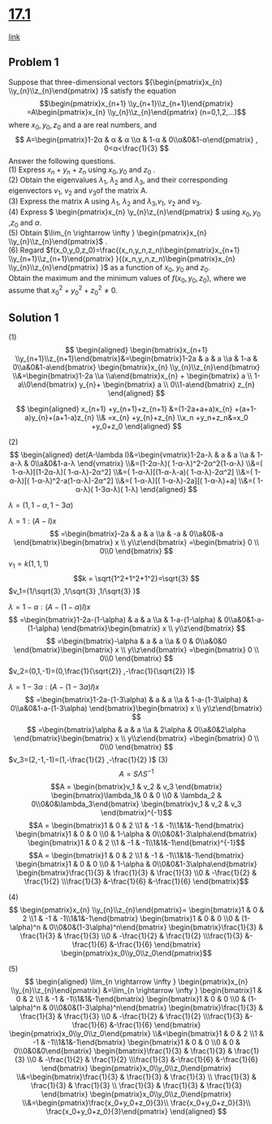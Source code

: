 
# [17.1](http://www.i.u-tokyo.ac.jp/edu/entra/pdf/archive/17math_j.pdf)
[link](http://www.i.u-tokyo.ac.jp/edu/entra/examarchive.shtml)

## Problem 1 
Suppose that three-dimensional vectors ${\begin{pmatrix}x_{n} \\y_{n}\\z_{n}\end{pmatrix} }$ satisfy the equation 
$$\begin{pmatrix}x_{n+1} \\y_{n+1}\\z_{n+1}\end{pmatrix} =A\begin{pmatrix}x_{n} \\y_{n}\\z_{n}\end{pmatrix} (n=0,1,2,...)$$
where $x_0, y_0, z_0$ and a are real numbers, and
$$ A=\begin{pmatrix}1-2α & α & α \\α & 1-α & 0\\α&0&1-α\end{pmatrix} , 0<α<\frac{1}{3} $$
Answer the following questions.  
(1)	Express $x_n+ y_n+ z_n$ using $x_0, y_0$ and $z_0$ .  
(2)	Obtain the eigenvalues $\lambda_1$, $\lambda_2$ and $\lambda_3$, and their corresponding eigenvectors $v_1$, $v_2$ and $v_3$of the matrix A.  
(3)	Express the matrix A using $\lambda_1$, $\lambda_2$ and $\lambda_3$,$v_1$, $v_2$ and $v_3$.  
(4)	Express $ \begin{pmatrix}x_{n} \\y_{n}\\z_{n}\end{pmatrix} $ using $x_0, y_0$ ,$z_0$ and $\alpha$.  
(5) Obtain $\lim_{n \rightarrow  \infty } \begin{pmatrix}x_{n} \\y_{n}\\z_{n}\end{pmatrix}$ .  
(6) Regard $f(x_0,y_0,z_0)=\frac{(x_n,y_n,z_n)\begin{pmatrix}x_{n+1} \\y_{n+1}\\z_{n+1}\end{pmatrix} }{(x_n,y_n,z_n)\begin{pmatrix}x_{n} \\y_{n}\\z_{n}\end{pmatrix} }$ as a function of $x_0$, $y_0$ and $z_0$.  
Obtain the maximum and the minimum values of $f(x_0,y_0,z_0)$, where we assume that $x_0^2+y_0^2+z_0^2 \neq 0$. 
## Solution 1
(1)
$$
\begin{aligned}
\begin{bmatrix}x_{n+1} \\y_{n+1}\\z_{n+1}\end{bmatrix}&=\begin{bmatrix}1-2a & a & a \\a & 1-a & 0\\a&0&1-a\end{bmatrix} \begin{bmatrix}x_{n} \\y_{n}\\z_{n}\end{bmatrix} 
\\&=\begin{bmatrix}1-2a \\a \\a\end{bmatrix}x_{n} +
 \begin{bmatrix} a  \\ 1-a\\0\end{bmatrix} y_{n}+
 \begin{bmatrix} a \\ 0\\1-a\end{bmatrix} z_{n}
\end{aligned}
$$


$$
\begin{aligned}
x_{n+1} +y_{n+1}+z_{n+1}
 &=(1-2a+a+a)x_{n} +(a+1-a)y_{n}+(a+1-a)z_{n}
 \\& =x_{n} +y_{n}+z_{n}
 \\x_n +y_n+z_n&=x_0 +y_0+z_0
\end{aligned}
$$



(2)
$$
\begin{aligned}
det(A-\lambda I)&=\begin{vmatrix}1-2a-λ & a & a \\a & 1-a-λ & 0\\a&0&1-a-λ \end{vmatrix}
\\&=(1-2α-λ)( 1-α-λ)^2-2α^2(1-α-λ)
\\&=( 1-α-λ)[(1-2α-λ)( 1-α-λ)-2α^2]
\\&=( 1-α-λ)[(1-α-λ-a)( 1-α-λ)-2α^2]
\\&=( 1-α-λ)[( 1-α-λ)^2-a(1-α-λ)-2α^2]
\\&=( 1-α-λ)[( 1-α-λ)-2a][( 1-α-λ)+a]
\\&=( 1-α-λ)( 1-3α-λ)( 1-λ)
\end{aligned}
$$

$λ=( 1,1-α,1-3α)$

$λ=1:(A-I)x$
$$
=\begin{bmatrix}-2a & a & a \\a & -a & 0\\a&0&-a \end{bmatrix}\begin{bmatrix} x  \\ y\\z\end{bmatrix} 
=\begin{bmatrix} 0 \\ 0\\0 \end{bmatrix} $$
$v_1=k(1,1,1)$
$$k = \sqrt{1^2+1^2+1^2}=\sqrt{3} $$
$v_1=(1/\sqrt{3} ,1/\sqrt{3} ,1/\sqrt{3} )$


$λ=1-\alpha:(A-(1-\alpha)I)x$
$$
=\begin{bmatrix}1-2a-(1-\alpha) & a & a \\a & 1-a-(1-\alpha) & 0\\a&0&1-a-(1-\alpha) \end{bmatrix}\begin{bmatrix} x  \\ y\\z\end{bmatrix} $$
$$
=\begin{bmatrix}-\alpha & a & a \\a & 0 & 0\\a&0&0 \end{bmatrix}\begin{bmatrix} x  \\ y\\z\end{bmatrix} 
=\begin{bmatrix} 0 \\ 0\\0 \end{bmatrix} $$
$v_2=(0,1,-1)=(0,\frac{1}{\sqrt{2}}  ,-\frac{1}{\sqrt{2}} )$


$λ=1-3\alpha:(A-(1-3\alpha)I)x$
$$
=\begin{bmatrix}1-2a-(1-3\alpha) & a & a \\a & 1-a-(1-3\alpha) & 0\\a&0&1-a-(1-3\alpha) \end{bmatrix}\begin{bmatrix} x  \\ y\\z\end{bmatrix} $$
$$
=\begin{bmatrix}\alpha & a & a \\a & 2\alpha & 0\\a&0&2\alpha \end{bmatrix}\begin{bmatrix} x  \\ y\\z\end{bmatrix} 
=\begin{bmatrix} 0 \\ 0\\0 \end{bmatrix} $$
$v_3=(2,-1,-1)=(1,-\frac{1}{2}  ,-\frac{1}{2} )$
(3)
$$A =S\Lambda S^{-1}$$
$$A = 
\begin{bmatrix}v_1 & v_2 & v_3 \end{bmatrix}
\begin{bmatrix}\lambda_1& 0 & 0 \\0 & \lambda_2 & 0\\0&0&\lambda_3\end{bmatrix}
\begin{bmatrix}v_1 & v_2 & v_3 \end{bmatrix}^{-1}$$
$$A = 
\begin{bmatrix}1 & 0 & 2 \\1 & -1 & -1\\1&1&-1\end{bmatrix}
\begin{bmatrix}1 & 0 & 0 \\0 & 1-\alpha & 0\\0&0&1-3\alpha\end{bmatrix}
\begin{bmatrix}1 & 0 & 2 \\1 & -1 & -1\\1&1&-1\end{bmatrix}^{-1}$$
$$A = 
\begin{bmatrix}1 & 0 & 2 \\1 & -1 & -1\\1&1&-1\end{bmatrix}
\begin{bmatrix}1 & 0 & 0 \\0 & 1-\alpha & 0\\0&0&1-3\alpha\end{bmatrix}
\begin{bmatrix}\frac{1}{3} & \frac{1}{3}  & \frac{1}{3}  \\0 & -\frac{1}{2}  & \frac{1}{2} \\\frac{1}{3} &-\frac{1}{6} &-\frac{1}{6} \end{bmatrix}$$

(4)	$$ \begin{pmatrix}x_{n} \\y_{n}\\z_{n}\end{pmatrix}= 
\begin{bmatrix}1 & 0 & 2 \\1 & -1 & -1\\1&1&-1\end{bmatrix}
\begin{bmatrix}1 & 0 & 0 \\0 & (1-\alpha)^n & 0\\0&0&(1-3\alpha)^n\end{bmatrix}
\begin{bmatrix}\frac{1}{3} & \frac{1}{3}  & \frac{1}{3}  \\0 & -\frac{1}{2}  & \frac{1}{2} \\\frac{1}{3} &-\frac{1}{6} &-\frac{1}{6} \end{bmatrix} \begin{pmatrix}x_0\\y_0\\z_0\end{pmatrix}$$

(5)   
$$
\begin{aligned}
\lim_{n \rightarrow  \infty } 
\begin{pmatrix}x_{n} \\y_{n}\\z_{n}\end{pmatrix}
&=\lim_{n \rightarrow  \infty } \begin{bmatrix}1 & 0 & 2 \\1 & -1 & -1\\1&1&-1\end{bmatrix}
\begin{bmatrix}1 & 0 & 0 \\0 & (1-\alpha)^n & 0\\0&0&(1-3\alpha)^n\end{bmatrix}
\begin{bmatrix}\frac{1}{3} & \frac{1}{3}  & \frac{1}{3}  \\0 & -\frac{1}{2}  & \frac{1}{2} \\\frac{1}{3} &-\frac{1}{6} &-\frac{1}{6} \end{bmatrix} \begin{pmatrix}x_0\\y_0\\z_0\end{pmatrix}
\\&=\begin{bmatrix}1 & 0 & 2 \\1 & -1 & -1\\1&1&-1\end{bmatrix}
\begin{bmatrix}1 & 0 & 0 \\0 & 0 & 0\\0&0&0\end{bmatrix}
\begin{bmatrix}\frac{1}{3} & \frac{1}{3}  & \frac{1}{3}  \\0 & -\frac{1}{2}  & \frac{1}{2} \\\frac{1}{3} &-\frac{1}{6} &-\frac{1}{6} \end{bmatrix} \begin{pmatrix}x_0\\y_0\\z_0\end{pmatrix}
\\&=\begin{bmatrix}\frac{1}{3} & \frac{1}{3}  & \frac{1}{3}  \\ \frac{1}{3} & \frac{1}{3}  & \frac{1}{3}  \\ \frac{1}{3} & \frac{1}{3}  & \frac{1}{3}  \end{bmatrix} \begin{pmatrix}x_0\\y_0\\z_0\end{pmatrix}
\\&=\begin{pmatrix}\frac{x_0+y_0+z_0}{3}\\ \frac{x_0+y_0+z_0}{3}\\ \frac{x_0+y_0+z_0}{3}\end{pmatrix}
\end{aligned}
$$
